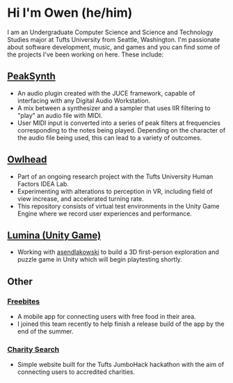 # Hi I'm Owen (he/him)
I am an Undergraduate Computer Science and Science and Technology Studies major at Tufts University from Seattle, Washington. I'm passionate about software development, music, and games and you can find some of the projects I've been working on here. These include:

## [PeakSynth](https://github.com/owennjpr/PeakSynth-Audio-Plugin)
- An audio plugin created with the JUCE framework, capable of interfacing with any Digital Audio Workstation.
- A mix between a synthesizer and a sampler that uses IIR filtering to "play" an audio file with MIDI.
- User MIDI input is converted into a series of peak filters at frequencies corresponding to the notes being played. Depending on the character of the audio file being used, this can lead to a variety of outcomes.

## [Owlhead](https://github.com/gmccar05/owlhead)
- Part of an ongoing research project with the Tufts University Human Factors IDEA Lab.
- Experimenting with alterations to perception in VR, including field of view increase, and accelerated turning rate.
- This repository consists of virtual test environments in the Unity Game Engine where we record user experiences and performance.

## [Lumina (Unity Game)](https://github.com/owennjpr/Summer2023Game)
- Working with [asendlakowski](https://github.com/asendlakowski) to build a 3D first-person exploration and puzzle game in Unity which will begin playtesting shortly.

## Other
### [Freebites](https://github.com/freebites/product)
- A mobile app for connecting users with free food in their area.
- I joined this team recently to help finish a release build of the app by the end of the summer.
### [Charity Search](https://github.com/owennjpr/JumboHack2024_CharitySearch)
- Simple website built for the Tufts JumboHack hackathon with the aim of connecting users to accredited charities.

<!--
**owennjpr/owennjpr** is a ✨ _special_ ✨ repository because its `README.md` (this file) appears on your GitHub profile.

Here are some ideas to get you started:

- 🔭 I’m currently working on ...
- 🌱 I’m currently learning ...
- 👯 I’m looking to collaborate on ...
- 🤔 I’m looking for help with ...
- 💬 Ask me about ...
- 📫 How to reach me: ...
- 😄 Pronouns: ...
- ⚡ Fun fact: ...
-->
